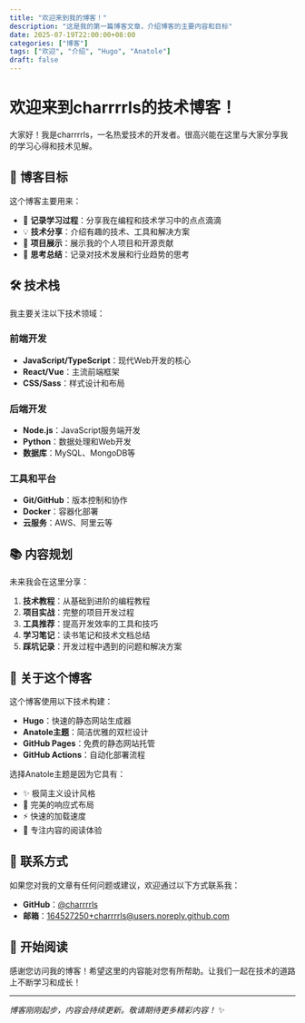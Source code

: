 ```yaml
---
title: "欢迎来到我的博客！"
description: "这是我的第一篇博客文章，介绍博客的主要内容和目标"
date: 2025-07-19T22:00:00+08:00
categories: ["博客"]
tags: ["欢迎", "介绍", "Hugo", "Anatole"]
draft: false
---
```


# 欢迎来到charrrrls的技术博客！

大家好！我是charrrrls，一名热爱技术的开发者。很高兴能在这里与大家分享我的学习心得和技术见解。

## 🎯 博客目标

这个博客主要用来：

- 📝 **记录学习过程**：分享我在编程和技术学习中的点点滴滴
- 💡 **技术分享**：介绍有趣的技术、工具和解决方案
- 🔧 **项目展示**：展示我的个人项目和开源贡献
- 💭 **思考总结**：记录对技术发展和行业趋势的思考

## 🛠️ 技术栈

我主要关注以下技术领域：

### 前端开发
- **JavaScript/TypeScript**：现代Web开发的核心
- **React/Vue**：主流前端框架
- **CSS/Sass**：样式设计和布局

### 后端开发
- **Node.js**：JavaScript服务端开发
- **Python**：数据处理和Web开发
- **数据库**：MySQL、MongoDB等

### 工具和平台
- **Git/GitHub**：版本控制和协作
- **Docker**：容器化部署
- **云服务**：AWS、阿里云等

## 📚 内容规划

未来我会在这里分享：

1. **技术教程**：从基础到进阶的编程教程
2. **项目实战**：完整的项目开发过程
3. **工具推荐**：提高开发效率的工具和技巧
4. **学习笔记**：读书笔记和技术文档总结
5. **踩坑记录**：开发过程中遇到的问题和解决方案

## 🎨 关于这个博客

这个博客使用以下技术构建：

- **Hugo**：快速的静态网站生成器
- **Anatole主题**：简洁优雅的双栏设计
- **GitHub Pages**：免费的静态网站托管
- **GitHub Actions**：自动化部署流程

选择Anatole主题是因为它具有：
- ✨ 极简主义设计风格
- 📱 完美的响应式布局
- ⚡ 快速的加载速度
- 🎯 专注内容的阅读体验

## 🤝 联系方式

如果您对我的文章有任何问题或建议，欢迎通过以下方式联系我：

- **GitHub**：[@charrrrls](https://github.com/charrrrls)
- **邮箱**：164527250+charrrrls@users.noreply.github.com

## 🚀 开始阅读

感谢您访问我的博客！希望这里的内容能对您有所帮助。让我们一起在技术的道路上不断学习和成长！

---

*博客刚刚起步，内容会持续更新。敬请期待更多精彩内容！* ✨
